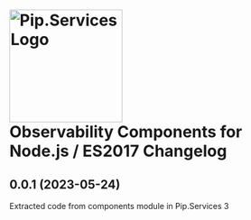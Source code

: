 # <img src="https://uploads-ssl.webflow.com/5ea5d3315186cf5ec60c3ee4/5edf1c94ce4c859f2b188094_logo.svg" alt="Pip.Services Logo" width="200"> <br/> Observability Components for Node.js / ES2017 Changelog

## <a name="0.0.1"></a> 0.0.1 (2023-05-24) 
Extracted code from components module in Pip.Services 3
